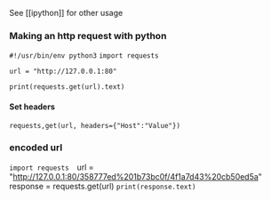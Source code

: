 See [[ipython]] for other usage
### Making an http request with python

`#!/usr/bin/env python3`
`import requests`

`url = "http://127.0.0.1:80"`

`print(requests.get(url).text)`

#### Set headers
`requests,get(url, headers={"Host":"Value"})`


### encoded url
`import requests 
`url = "http://127.0.0.1:80/358777ed%201b73bc0f/4f1a7d43%20cb50ed5a" response = requests.get(url) 
`print(response.text)`